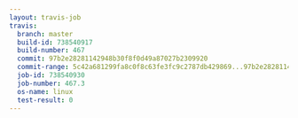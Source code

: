 ```yaml
---
layout: travis-job
travis:
  branch: master
  build-id: 738540917
  build-number: 467
  commit: 97b2e28281142948b30f8f0d49a87027b2309920
  commit-range: 5c42a681299fa8c0f8c63fe3fc9c2787db429869...97b2e28281142948b30f8f0d49a87027b2309920
  job-id: 738540930
  job-number: 467.3
  os-name: linux
  test-result: 0
---
```

